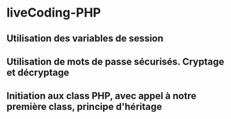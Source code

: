 # liveCoding-PHP

## Utilisation des variables de session
## Utilisation de mots de passe sécurisés. Cryptage et décryptage
## Initiation aux class PHP, avec appel à notre première class, principe d'héritage
